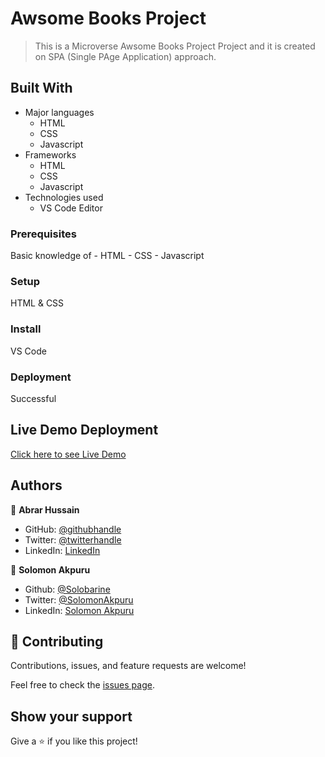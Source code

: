 # Awsome Books Project
>This is a Microverse Awsome Books Project Project and it is created on SPA (Single PAge Application) approach.

## Built With

- Major languages
    - HTML
    - CSS
    - Javascript
- Frameworks
    - HTML
    - CSS
    - Javascript
- Technologies used
    - VS Code Editor


### Prerequisites
Basic knowledge of
    - HTML
    - CSS
    - Javascript
### Setup
HTML & CSS

### Install
VS Code

### Deployment
Successful

## Live Demo Deployment
[Click here to see Live Demo](https://abrar052.github.io/awsome-books-project/)

## Authors

👤 **Abrar Hussain**

- GitHub: [@githubhandle](https://github.com/Abrar052)
- Twitter: [@twitterhandle](https://twitter.com/bc160400820)
- LinkedIn: [LinkedIn](https://www.linkedin.com/in/abrar-hussain-225589238/)

👤 **Solomon Akpuru**

- Github: [@Solobarine](https://github.com/ Solobarine)
- Twitter: [@SolomonAkpuru](https://twitter .com/SolomonAkpuru)
- LinkedIn: [Solomon Akpuru](https://www.linkedin.com/mwlite/in/solomon-akpuru-17069b)


## 🤝 Contributing

Contributions, issues, and feature requests are welcome!

Feel free to check the [issues page](../../issues/).

## Show your support

Give a ⭐️ if you like this project!
